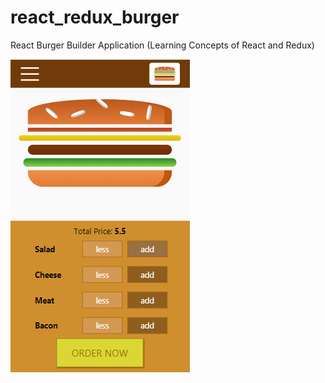 # react_redux_burger
React Burger Builder Application (Learning Concepts of React and Redux)

![alt text](https://github.com/narayan-ratawa/react_redux_burger/blob/master/src/assets/images/burger.PNG)
